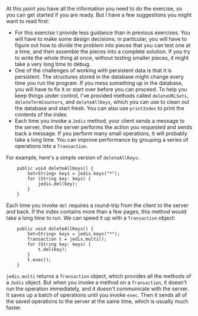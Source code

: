 At this point you have all the information you need to do the exercise, so you can get started if you are ready. But I have a few suggestions you might want to read first:



*  For this exercise I provide less guidance than in previous exercises.  You will have to make some design decisions; in particular, you will have to figure out how to divide the problem into pieces that you can test one at a time, and then assemble the pieces into a complete solution. If you try to write the whole thing at once, without testing smaller pieces, it might take a very long time to debug.
*  One of the challenges of working with persistent data is that it is persistent. The structures stored in the database might change every time you run the program. If you mess something up in the database, you will have to fix it or start over before you can proceed. To help you keep things under control, I've provided methods called `deleteURLSets`, `deleteTermCounters`, and `deleteAllKeys`, which you can use to clean out the database and start fresh. You can also use `printIndex` to print the contents of the index.
*  Each time you invoke a `Jedis` method, your client sends a message to the server, then the server performs the action you requested and sends back a message. If you perform many small operations, it will probably take a long time. You can improve performance by grouping a series of operations into a `Transaction`. 

For example, here's a simple version of `deleteAllKeys`:

```code
    public void deleteAllKeys() {
        Set<String> keys = jedis.keys("*");
        for (String key: keys) {
            jedis.del(key);
        }
    }
```

Each time you invoke `del` requires a round-trip from the client to the server and back. If the index contains more than a few pages, this method would take a long time to run. We can speed it up with a `Transaction` object:


```code
    public void deleteAllKeys() {
        Set<String> keys = jedis.keys("*");
        Transaction t = jedis.multi();
        for (String key: keys) {
            t.del(key);
        }
        t.exec();
    }
```

`jedis.multi` returns a `Transaction` object, which provides all the methods of a `Jedis` object. But when you invoke a method on a `Transaction`, it doesn't run the operation immediately, and it doesn't communicate with the server. It saves up a batch of operations until you invoke `exec`. Then it sends all of the saved operations to the server at the same time, which is usually much faster.